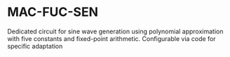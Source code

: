 # MAC-FUC-SEN
Dedicated circuit for sine wave generation using polynomial approximation with five constants and fixed-point arithmetic. Configurable via code for specific adaptation
